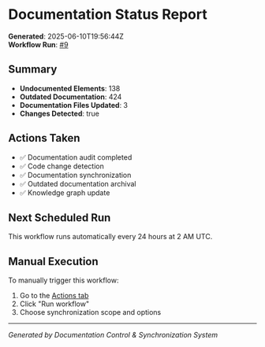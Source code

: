 # Documentation Status Report

**Generated**: 2025-06-10T19:56:44Z  
**Workflow Run**: [\#9](https://github.com/mrkurger/date-night-app2/actions/runs/15568986005)

## Summary

- **Undocumented Elements**: 138
- **Outdated Documentation**: 424
- **Documentation Files Updated**: 3
- **Changes Detected**: true

## Actions Taken

- ✅ Documentation audit completed
- ✅ Code change detection
- ✅ Documentation synchronization
- ✅ Outdated documentation archival
- ✅ Knowledge graph update

## Next Scheduled Run

This workflow runs automatically every 24 hours at 2 AM UTC.

## Manual Execution

To manually trigger this workflow:
1. Go to the [Actions tab](https://github.com/mrkurger/date-night-app2/actions/workflows/documentation-sync.yml)
2. Click "Run workflow"
3. Choose synchronization scope and options

---
*Generated by Documentation Control & Synchronization System*
